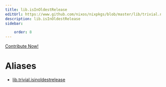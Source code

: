 ```yaml
---
title: lib.isInOldestRelease
editUrl: https://www.github.com/nixos/nixpkgs/blob/master/lib/trivial.nix#L263C5
description: lib.isInOldestRelease
sidebar:

    order: 8
---
```


<a href="https://www.github.com/nixos/nixpkgs/blob/master/lib/trivial.nix#L263C5">Contribute Now!</a>


# Aliases

- [lib.trivial.isinoldestrelease](/nix-doc-comments/reference/lib/trivial/lib-trivial-isinoldestrelease)


